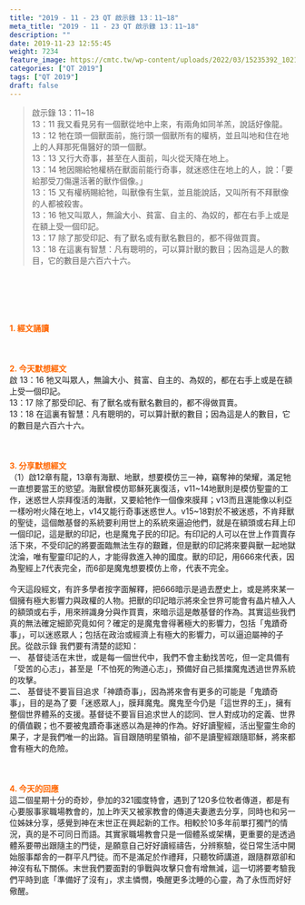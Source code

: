 ```yaml
---
title: "2019 - 11 - 23 QT 啟示錄 13：11~18"
meta_title: "2019 - 11 - 23 QT 啟示錄 13：11~18"
description: ""
date: 2019-11-23 12:55:45
weight: 7234
feature_image: https://cmtc.tw/wp-content/uploads/2022/03/15235392_10211799862337740_180693556567566654_o-1.webp
categories: ["QT 2019"]
tags: ["QT 2019"]
draft: false
---
```


<blockquote>啟示錄 13：11~18<br />
13：11 我又看見另有一個獸從地中上來，有兩角如同羊羔，說話好像龍。<br />
13：12 牠在頭一個獸面前，施行頭一個獸所有的權柄，並且叫地和住在地上的人拜那死傷醫好的頭一個獸。<br />
13：13 又行大奇事，甚至在人面前，叫火從天降在地上。<br />
13：14 牠因賜給牠權柄在獸面前能行奇事，就迷惑住在地上的人，說：「要給那受刀傷還活著的獸作個像。」<br />
13：15 又有權柄賜給牠，叫獸像有生氣，並且能說話，又叫所有不拜獸像的人都被殺害。<br />
13：16 牠又叫眾人，無論大小、貧富、自主的、為奴的，都在右手上或是在額上受一個印記。<br />
13：17 除了那受印記、有了獸名或有獸名數目的，都不得做買賣。<br />
13：18 在這裏有智慧：凡有聰明的，可以算計獸的數目；因為這是人的數目，它的數目是六百六十六。</blockquote><br />
&nbsp;<br />
<br />
&nbsp;<br />
<br />
<span style="color: #ff6600;"><strong>1. </strong><strong>經文誦讀</strong></span><br />
<br />
<span style="color: #ff6600;"><strong> </strong></span><br />
<br />
<span style="color: #ff6600;"><strong>2. 今天默想</strong><strong>經文<br />
</strong></span>啟 13：16 牠又叫眾人，無論大小、貧富、自主的、為奴的，都在右手上或是在額上受一個印記。<br />
13：17 除了那受印記、有了獸名或有獸名數目的，都不得做買賣。<br />
13：18 在這裏有智慧：凡有聰明的，可以算計獸的數目；因為這是人的數目，它的數目是六百六十六。<br />
<br />
&nbsp;<br />
<br />
<span style="color: #ff6600;"><strong>3. 分享默想經文<br />
</strong></span>（1）啟12章有龍，13章有海獸、地獸，想要模仿三一神，竊奪神的榮耀，滿足牠一直想要當王的慾望。海獸曾模仿耶穌死裏復活，v11~14地獸則是模仿聖靈的工作，迷惑世人崇拜復活的海獸，又要給牠作一個像來膜拜；v13而且還能像以利亞一樣吩咐火降在地上，v14又能行奇事迷惑世人。v15~18對於不被迷惑，不肯拜獸的聖徒，這個敵基督的系統要利用世上的系統來逼迫他們，就是在額頭或右拜上印一個印記，這是獸的印記，也是魔鬼子民的印記。有印記的人可以在世上作買賣存活下來，不受印記的將要面臨無法生存的艱難，但是獸的印記將來要與獸一起地獄沈淪，唯有聖靈印記的人，才能得救進入神的國度。獸的印記，用666來代表，因為聖經上7代表完全，而6卻是魔鬼想要模仿上帝，代表不完全。<br />
<br />
今天這段經文，有許多學者按字面解釋，把666暗示是過去歷史上，或是將來某一個擁有極大影響力與政權的人物。把獸的印記暗示將來全世界可能會有晶片植入人的額頭或右手，用來辨識身分與作買賣，來暗示這是敵基督的作為。其實這些我們真的無法確定細節究竟如何？確定的是魔鬼會得著極大的影響力，包括「鬼蹟奇事」，可以迷惑眾人；包括在政治或經濟上有極大的影響力，可以逼迫屬神的子民。從啟示錄 我們要有清楚的認知：<br />
一、 基督徒活在末世，或是每一個世代中，我們不會主動找苦吃，但一定具備有「受苦的心志」，甚至是「不怕死的殉道心志」，預備好自己抵擋魔鬼透過世界系統的攻擊。<br />
二、 基督徒不要盲目追求「神蹟奇事」，因為將來會有更多的可能是「鬼蹟奇事」，目的是為了要「迷惑眾人」，膜拜魔鬼。魔鬼至今仍是「這世界的王」，擁有整個世界體系的支援。基督徒不要盲目追求世人的認同、世人對成功的定義、世界的價值觀；也不要被鬼蹟奇事迷惑以為是神的作為。好好讀聖經，活出聖靈生命的果子，才是我們唯一的出路。盲目跟随明星領袖，卻不是讀聖經跟隨耶穌，將來都會有極大的危險。<br />
<br />
&nbsp;<br />
<br />
<span style="color: #ff6600;"><strong>4. 今天的回應<br />
</strong></span>這二個星期十分的奇妙，參加的321國度特會，遇到了120多位牧者傳道，都是有心要服事家職場教會的，加上昨天又被家教會的傳道夫妻邀去分享，同時也和另一位姊妹分享，感覺到神在末世正在興起新的工作。相較於10多年前單打獨鬥的情況，真的是不可同日而語。其實家職場教會只是一個體系或架構，更重要的是透過體系要帶出跟隨主的門徒，是願意自己好好讀經禱告，分辨察驗，從日常生活中開始服事鄰舎的一群平凡門徒。而不是滿足於作禮拜，只聽牧師講道，跟隨群眾卻和神沒有私下關係。末世我們要面對的爭戰與攻擊只會有增無減，這一切將要考驗我們平時到底「準備好了沒有」，求主憐憫，喚醒更多沈睡的心靈，為了永恆而好好儆醒。<br />
<br />
&nbsp;
        